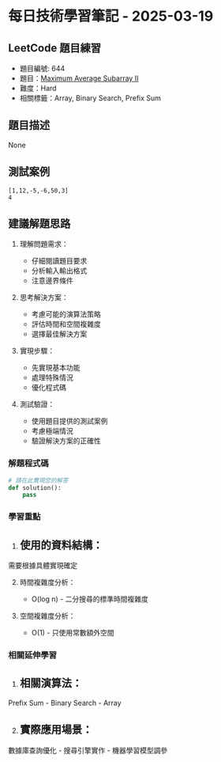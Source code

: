 # 每日技術學習筆記 - 2025-03-19

## LeetCode 題目練習
- 題目編號: 644
- 題目：[Maximum Average Subarray II](https://leetcode.com/problems/maximum-average-subarray-ii)
- 難度：Hard
- 相關標籤：Array, Binary Search, Prefix Sum

## 題目描述
None

## 測試案例
```
[1,12,-5,-6,50,3]
4
```

## 建議解題思路
1. 理解問題需求：
   - 仔細閱讀題目要求
   - 分析輸入輸出格式
   - 注意邊界條件

2. 思考解決方案：
   - 考慮可能的演算法策略
   - 評估時間和空間複雜度
   - 選擇最佳解決方案

3. 實現步驟：
   - 先實現基本功能
   - 處理特殊情況
   - 優化程式碼

4. 測試驗證：
   - 使用題目提供的測試案例
   - 考慮極端情況
   - 驗證解決方案的正確性


### 解題程式碼
```python
# 請在此實現您的解答
def solution():
    pass
```

### 學習重點
1. 使用的資料結構：
   - 
需要根據具體實現確定

2. 時間複雜度分析：
   - O(log n) - 二分搜尋的標準時間複雜度

3. 空間複雜度分析：
   - O(1) - 只使用常數額外空間

### 相關延伸學習
1. 相關演算法：
   - 
Prefix Sum   - Binary Search   - Array

2. 實際應用場景：
   - 
數據庫查詢優化   - 搜尋引擎實作   - 機器學習模型調參
